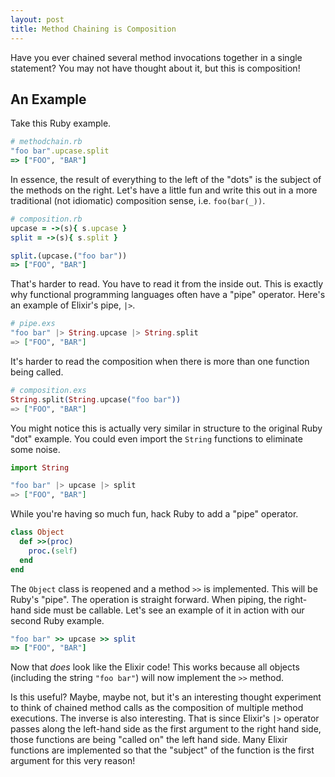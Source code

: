 ```yaml
---
layout: post
title: Method Chaining is Composition
---
```


Have you ever chained several method invocations together in a single statement?
You may not have thought about it, but this is composition!

## An Example

Take this Ruby example.

```ruby
# methodchain.rb
"foo bar".upcase.split
=> ["FOO", "BAR"]
```

In essence, the result of everything to the left of the "dots" is the subject of the methods on the right.
Let's have a little fun and write this out in a more traditional (not idiomatic) composition sense, i.e. `foo(bar(_))`.

```ruby
# composition.rb
upcase = ->(s){ s.upcase }
split = ->(s){ s.split }

split.(upcase.("foo bar"))
=> ["FOO", "BAR"]
```

That's harder to read.
You have to read it from the inside out.
This is exactly why functional programming languages often have a "pipe" operator.
Here's an example of Elixir's pipe, `|>`.

```elixir
# pipe.exs
"foo bar" |> String.upcase |> String.split
=> ["FOO", "BAR"]
```

It's harder to read the composition when there is more than one function being called.

```elixir
# composition.exs
String.split(String.upcase("foo bar"))
=> ["FOO", "BAR"]
```

You might notice this is actually very similar in structure to the original Ruby "dot" example.
You could even import the `String` functions to eliminate some noise.

```elixir
import String

"foo bar" |> upcase |> split
=> ["FOO", "BAR"]
```

While you're having so much fun, hack Ruby to add a "pipe" operator.

```ruby
class Object
  def >>(proc)
    proc.(self)
  end
end
```

The `Object` class is reopened and a method `>>` is implemented.
This will be Ruby's "pipe".
The operation is straight forward.
When piping, the right-hand side must be callable.
Let's see an example of it in action with our second Ruby example.

```ruby
"foo bar" >> upcase >> split
=> ["FOO", "BAR"]
```

Now that _does_ look like the Elixir code!
This works because all objects (including the string `"foo bar"`) will now implement the `>>` method.

Is this useful?
Maybe, maybe not, but it's an interesting thought experiment to think of chained method calls as the composition of multiple method executions.
The inverse is also interesting.
That is since Elixir's `|>` operator passes along the left-hand side as the first argument to the right hand side, those functions are being "called on" the left hand side.
Many Elixir functions are implemented so that the "subject" of the function is the first argument for this very reason!
